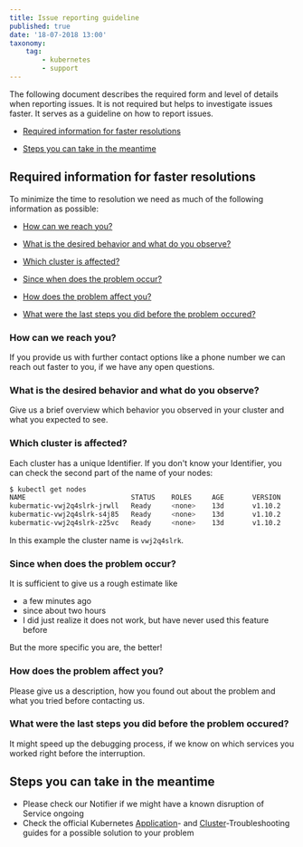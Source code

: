 ```yaml
---
title: Issue reporting guideline
published: true
date: '18-07-2018 13:00'
taxonomy:
    tag:
        - kubernetes
        - support
---
```


The following document describes the required form and level of details when reporting issues. It is not required but helps to investigate issues faster. It serves as a guideline on how to report issues.

* [Required information for faster resolutions](#required-information-for-faster-resolutions)

* [Steps you can take in the meantime](#steps-you-can-take-in-the-meantime)

## Required information for faster resolutions

To minimize the time to resolution we need as much of the following information as possible:

* [How can we reach you?](#how-can-we-reach-you)

* [What is the desired behavior and what do you observe?](#what-is-the-desired-behavior-and-what-do-you-observe)

* [Which cluster is affected?](#which-cluster-is-affected)

* [Since when does the problem occur?](#since-when-does-the-problem-occur)

* [How does the problem affect you?](#how-does-the-problem-affect-you)

* [What were the last steps you did before the problem occured?](#what-were-the-last-steps-you-did-before-the-problem-occured)

### How can we reach you?

If you provide us with further contact options like a phone number we can reach out faster to you, if we have any open questions.

### What is the desired behavior and what do you observe?

Give us a brief overview which behavior you observed in your cluster and what you expected to see.

### **Which cluster is affected?**

Each cluster has a unique Identifier. If you don't know your Identifier, you can check the second part of the name of your nodes:

```bash
$ kubectl get nodes
NAME                          STATUS    ROLES     AGE       VERSION
kubermatic-vwj2q4slrk-jrwll   Ready     <none>    13d       v1.10.2
kubermatic-vwj2q4slrk-s4j85   Ready     <none>    13d       v1.10.2
kubermatic-vwj2q4slrk-z25vc   Ready     <none>    13d       v1.10.2
```

In this example the cluster name is `vwj2q4slrk`.

### Since when does the problem occur?

It is sufficient to give us a rough estimate like

* a few minutes ago
* since about two hours
* I did just realize it does not work, but have never used this feature before

But the more specific you are, the better!

### How does the problem affect you?

Please give us a description, how you found out about the problem and what you tried before contacting us.

### What were the last steps you did before the problem occured?

It might speed up the debugging process, if we know on which services you worked right before the interruption.

## Steps you can take in the meantime

* Please check our Notifier if we might have a known disruption of Service ongoing
* Check the official Kubernetes [Application](https://kubernetes.io/docs/tasks/debug-application-cluster/debug-application/)-
  and [Cluster](https://kubernetes.io/docs/tasks/debug-application-cluster/debug-cluster/)-Troubleshooting guides for a possible solution to your problem